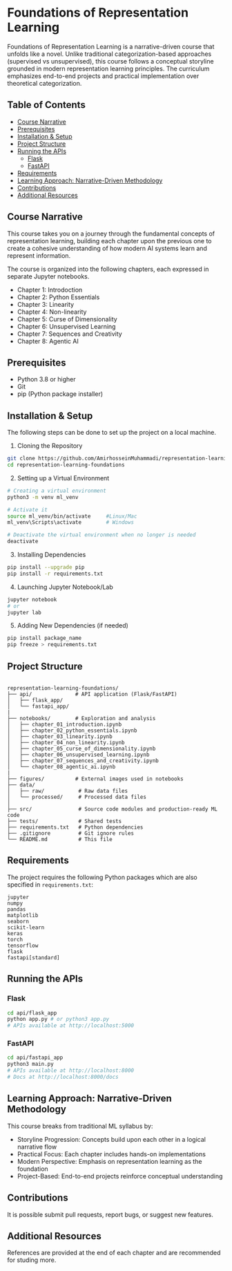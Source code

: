 # Foundations of Representation Learning
Foundations of Representation Learning is a narrative-driven course that unfolds like a novel. Unlike traditional categorization-based approaches (supervised vs unsupervised), this course follows a conceptual storyline grounded in modern representation learning principles. The curriculum emphasizes end-to-end projects and practical implementation over theoretical categorization.

## Table of Contents

- [Course Narrative](#course-narrative)
- [Prerequisites](#prerequisites)
- [Installation & Setup](#installation--setup)
- [Project Structure](#project-structure)
- [Running the APIs](#running-the-apis)
  - [Flask](#flask)
  - [FastAPI](#fastapi)
- [Requirements](#requirements)
- [Learning Approach: Narrative-Driven Methodology](#learning-approach-narrative-driven-methodology)
- [Contributions](#contributions)
- [Additional Resources](#additional-resources)

## Course Narrative
This course takes you on a journey through the fundamental concepts of representation learning, building each chapter upon the previous one to create a cohesive understanding of how modern AI systems learn and represent information.

The course is organized into the following chapters, each expressed in separate Jupyter notebooks.
- Chapter 1: Introdoction
- Chapter 2: Python Essentials
- Chapter 3: Linearity
- Chapter 4: Non-linearity
- Chapter 5: Curse of Dimensionality
- Chapter 6: Unsupervised Learning
- Chapter 7: Sequences and Creativity
- Chapter 8: Agentic AI

## Prerequisites
- Python 3.8 or higher
- Git
- pip (Python package installer)

## Installation & Setup
The following steps can be done to set up the project on a local machine.

1. Cloning the Repository
```bash
git clone https://github.com/AmirhosseinMuhammadi/representation-learning-foundations.git
cd representation-learning-foundations
```

2. Setting up a Virtual Environment
```bash
# Creating a virtual environment
python3 -m venv ml_venv

# Activate it
source ml_venv/bin/activate     #Linux/Mac
ml_venv\Scripts\activate        # Windows

# Deactivate the virtual environment when no longer is needed
deactivate
```

3. Installing Dependencies
```bash
pip install --upgrade pip
pip install -r requirements.txt
```

4. Launching Jupyter Notebook/Lab
```bash
jupyter notebook
# or
jupyter lab
```

5. Adding New Dependencies (if needed)
```bash
pip install package_name
pip freeze > requirements.txt
```

## Project Structure
```text

representation-learning-foundations/
├── api/              # API application (Flask/FastAPI)
│   ├── flask_app/
│   └── fastapi_app/
|
├── notebooks/        # Exploration and analysis
│   ├── chapter_01_introduction.ipynb
│   ├── chapter_02_python_essentials.ipynb
│   ├── chapter_03_linearity.ipynb
│   ├── chapter_04_non_linearity.ipynb
│   ├── chapter_05_curse_of_dimensionality.ipynb
│   ├── chapter_06_unsupervised_learning.ipynb
│   ├── chapter_07_sequences_and_creativity.ipynb
│   └── chapter_08_agentic_ai.ipynb
|
├── figures/          # External images used in notebooks
├── data/
│   ├── raw/           # Raw data files
│   └── processed/     # Processed data files
│
├── src/               # Source code modules and production-ready ML code
├── tests/             # Shared tests
├── requirements.txt   # Python dependencies
├── .gitignore         # Git ignore rules
└── README.md          # This file
```

## Requirements
The project requires the following Python packages which are also specified in `requirements.txt`:
```text
jupyter
numpy
pandas
matplotlib
seaborn
scikit-learn
keras
torch
tensorflow
flask
fastapi[standard]
```

## Running the APIs

### Flask
```bash
cd api/flask_app
python app.py # or python3 app.py
# APIs available at http://localhost:5000
```

### FastAPI
```bash
cd api/fastapi_app  
python3 main.py
# APIs available at http://localhost:8000
# Docs at http://localhost:8000/docs
```

## Learning Approach: Narrative-Driven Methodology
This course breaks from traditional ML syllabus by:

- Storyline Progression: Concepts build upon each other in a logical narrative flow
- Practical Focus: Each chapter includes hands-on implementations
- Modern Perspective: Emphasis on representation learning as the foundation
- Project-Based: End-to-end projects reinforce conceptual understanding

## Contributions
It is possible submit pull requests, report bugs, or suggest new features.

## Additional Resources
References are provided at the end of each chapter and are recommended for studing more.
